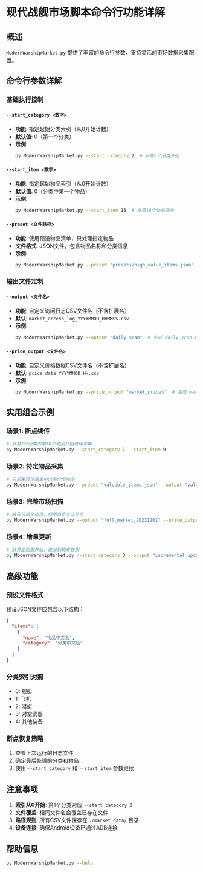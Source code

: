 # 现代战舰市场脚本命令行功能详解

## 概述

`ModernWarshipMarket.py` 提供了丰富的命令行参数，支持灵活的市场数据采集配置。

## 命令行参数详解

### 基础执行控制

#### `--start_category <数字>`
- **功能**: 指定起始分类索引（从0开始计数）
- **默认值**: 0（第一个分类）
- **示例**: 
  ```bash
  py ModernWarshipMarket.py --start_category 2  # 从第3个分类开始
  ```

#### `--start_item <数字>`
- **功能**: 指定起始物品索引（从0开始计数）
- **默认值**: 0（分类中第一个物品）
- **示例**: 
  ```bash
  py ModernWarshipMarket.py --start_item 15  # 从第16个物品开始
  ```

#### `--preset <文件路径>`
- **功能**: 使用预设物品清单，只处理指定物品
- **文件格式**: JSON文件，包含物品名称和分类信息
- **示例**: 
  ```bash
  py ModernWarshipMarket.py --preset "presets/high_value_items.json"
  ```

### 输出文件定制

#### `--output <文件名>`
- **功能**: 自定义访问日志CSV文件名（不含扩展名）
- **默认**: `market_access_log_YYYYMMDD_HHMMSS.csv`
- **示例**: 
  ```bash
  py ModernWarshipMarket.py --output "daily_scan"  # 生成 daily_scan.csv
  ```

#### `--price_output <文件名>`
- **功能**: 自定义价格数据CSV文件名（不含扩展名）
- **默认**: `price_data_YYYYMMDD_HH.csv`
- **示例**: 
  ```bash
  py ModernWarshipMarket.py --price_output "market_prices"  # 生成 market_prices.csv
  ```

## 实用组合示例

### 场景1: 断点续传
```bash
# 从第2个分类的第10个物品开始继续采集
py ModernWarshipMarket.py --start_category 1 --start_item 9
```

### 场景2: 特定物品采集
```bash
# 只采集预设清单中的高价值物品
py ModernWarshipMarket.py --preset "valuable_items.json" --output "valuable_scan"
```

### 场景3: 完整市场扫描
```bash
# 从头扫描全市场，使用自定义文件名
py ModernWarshipMarket.py --output "full_market_20231201" --price_output "prices_20231201"
```

### 场景4: 增量更新
```bash
# 从特定位置开始，追加到现有数据
py ModernWarshipMarket.py --start_category 3 --output "incremental_update"
```

## 高级功能

### 预设文件格式
预设JSON文件应包含以下结构：
```json
{
  "items": [
    {
      "name": "物品中文名",
      "category": "分类中文名"
    }
  ]
}
```

### 分类索引对照
- 0: 舰艇
- 1: 飞机
- 2: 潜艇
- 3: 对空武器
- 4: 其他装备

### 断点恢复策略
1. 查看上次运行的日志文件
2. 确定最后处理的分类和物品
3. 使用 `--start_category` 和 `--start_item` 参数继续

## 注意事项

1. **索引从0开始**: 第1个分类对应 `--start_category 0`
2. **文件覆盖**: 相同文件名会覆盖已存在文件
3. **路径规则**: 所有CSV文件保存在 `./market_data/` 目录
4. **设备连接**: 确保Android设备已通过ADB连接

## 帮助信息
```bash
py ModernWarshipMarket.py --help
``` 